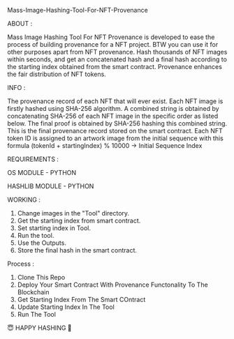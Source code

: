 Mass-Image-Hashing-Tool-For-NFT-Provenance

ABOUT :

Mass Image Hashing Tool For NFT Provenance is developed to ease the process of building provenance for a NFT project. BTW you can use it for other purposes apart from NFT provenance. Hash thousands of NFT images within seconds, and get an concatenated hash and a final hash according to the starting index obtained from the smart contract. Provenance enhances the fair distribution of NFT tokens. 

INFO :

The provenance record of each NFT that will ever exist. Each NFT image is firstly hashed using SHA-256 algorithm. A combined string is obtained by concatenating SHA-256 of each NFT image in the specific order as listed below. The final proof is obtained by SHA-256 hashing this combined string. This is the final provenance record stored on the smart contract.
Each NFT token ID is assigned to an artwork image from the initial sequence with this formula
(tokenId + startingIndex) % 10000 → Initial Sequence Index

REQUIREMENTS :

OS MODULE - PYTHON

HASHLIB MODULE - PYTHON

WORKING :
1. Change images in the "Tool" directory.
2. Get the starting index from smart contract. 
3. Set starting index in Tool.
4. Run the tool.
5. Use the Outputs.
6. Store the final hash in the smart contract.

Process :
1. Clone This Repo
2. Deploy Your Smart Contract With Provenance Functonality To The Blockchain
3. Get Starting Index From The Smart COntract
4. Update Starting Index In The Tool
5. Run The Tool



😇 HAPPY HASHING 🤞

